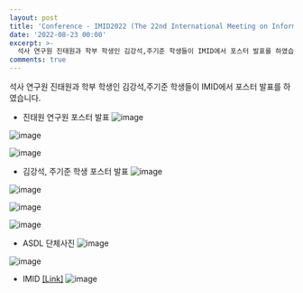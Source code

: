 ```yaml
---
layout: post
title: 'Conference - IMID2022 (The 22nd International Meeting on Information Display)'
date: '2022-08-23 00:00'
excerpt: >-
  석사 연구원 진태원과 학부 학생인 김강석,주기준 학생들이 IMID에서 포스터 발표를 하였습니다. 
comments: true
---
```


석사 연구원 진태원과 학부 학생인 김강석,주기준 학생들이 IMID에서 포스터 발표를 하였습니다. 

- 진태원 연구원 포스터 발표 
![image](https://user-images.githubusercontent.com/80964488/187573311-771deb8c-365d-4224-b408-05210f683f6a.jpg)
  
![image](https://user-images.githubusercontent.com/80964488/187573461-4000d71f-b627-449b-a559-99f86395fa0c.jpg)

![image](https://user-images.githubusercontent.com/80964488/187573257-725e53b5-7506-4bfc-b1ba-b7e66fdf8887.PNG)

- 김강석, 주기준 학생 포스터 발표 
![image](https://user-images.githubusercontent.com/80964488/187576302-13a99f7a-1ed3-44a9-8246-33d9ca5f3004.jpg)
  
![image](https://user-images.githubusercontent.com/80964488/187573494-d93c3cc7-ac0d-470e-8c08-e1a72839d905.jpg)
  
![image](https://user-images.githubusercontent.com/80964488/187573504-010a3870-b7f5-4bf5-ba3a-102e6de28554.jpg)
   
![image](https://user-images.githubusercontent.com/80964488/187575325-5b8455ca-41d0-4d40-aa89-fefe4eef6d40.png)
  
  
- ASDL 단체사진 
![image](https://user-images.githubusercontent.com/80964488/187574283-b1d4ce28-f398-4d0d-be57-c3e99ea4232e.jpg)
  
![image](https://user-images.githubusercontent.com/80964488/187574275-fa90d7be-3460-45cf-9b1a-afa3de57eba5.jpg)
  
  
- IMID [[Link]](http://www.imid.or.kr/2022/index.asp)
![image](https://user-images.githubusercontent.com/80964488/187573681-ac647d84-7b6c-4316-aeb0-3af9c9d958f0.png)
  
  